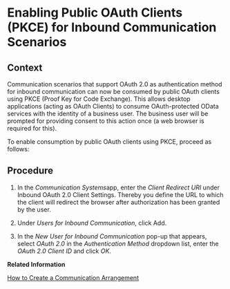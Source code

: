 <!-- loiod62e16c461de4e09aaa5f50147a7eabb -->

# Enabling Public OAuth Clients \(PKCE\) for Inbound Communication Scenarios



<a name="loiod62e16c461de4e09aaa5f50147a7eabb__HowToEnable_PKCE_context"/>

## Context

Communication scenarios that support OAuth 2.0 as authentication method for inbound communication can now be consumed by public OAuth clients using PKCE \(Proof Key for Code Exchange\). This allows desktop applications \(acting as OAuth Clients\) to consume OAuth-protected OData services with the identity of a business user. The business user will be prompted for providing consent to this action once \(a web browser is required for this\).

To enable consumption by public OAuth clients using PKCE, proceed as follows:



<a name="loiod62e16c461de4e09aaa5f50147a7eabb__HowToEnable_PKCE_steps"/>

## Procedure

1.  In the *Communication Systems*app, enter the *Client Redirect URI* under Inbound OAuth 2.0 Client Settings. Thereby you define the URL to which the client will redirect the browser after authorization has been granted by the user.

2.  Under *Users for Inbound Communication*, click Add.

3.  In the *New User for Inbound Communication* pop-up that appears, select *OAuth 2.0* in the *Authentication Method* dropdown list, enter the *OAuth 2.0 Client ID* and click *OK*.


**Related Information**  


[How to Create a Communication Arrangement](how-to-create-a-communication-arrangement-a0771f6.md "")

